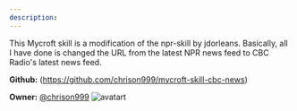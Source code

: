 ```yaml
---
description: 
---
```

This Mycroft skill is a modification of the npr-skill by jdorleans.
Basically, all I have done is changed the URL from the latest NPR
news feed to CBC Radio's latest news feed.

**Github:** (https://github.com/chrison999/mycroft-skill-cbc-news)

**Owner:** [@chrison999](https://github.com/chrison999) ![avatart](https://avatars3.githubusercontent.com/u/7979787?v=4)

